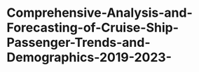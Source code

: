# Comprehensive-Analysis-and-Forecasting-of-Cruise-Ship-Passenger-Trends-and-Demographics-2019-2023-
